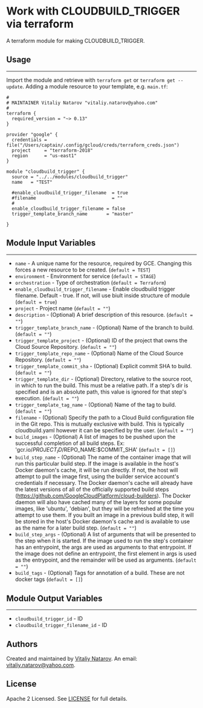 # Work with CLOUDBUILD_TRIGGER via terraform

A terraform module for making CLOUDBUILD_TRIGGER.


## Usage
----------------------
Import the module and retrieve with ```terraform get``` or ```terraform get --update```. Adding a module resource to your template, e.g. `main.tf`:

```
#
# MAINTAINER Vitaliy Natarov "vitaliy.natarov@yahoo.com"
#
terraform {
  required_version = "~> 0.13"
}

provider "google" {
  credentials = file("/Users/captain/.config/gcloud/creds/terraform_creds.json")
  project     = "terraform-2018"
  region      = "us-east1"
}

module "cloudbuild_trigger" {
  source = "../../modules/cloudbuild_trigger"
  name   = "TEST"

  #enable_cloudbuild_trigger_filename  = true
  #filename                            = ""
  #
  enable_cloudbuild_trigger_filename = false
  trigger_template_branch_name       = "master"

}

```

## Module Input Variables
----------------------
- `name` - A unique name for the resource, required by GCE. Changing this forces a new resource to be created. (`default = TEST`)
- `environment` - Environment for service (`default = STAGE`)
- `orchestration` - Type of orchestration (`default = Terraform`)
- `enable_cloudbuild_trigger_filename` - Enable cloudbuild trigger filename. Default - true. If not, will use biult inside structure of module (`default = true`)
- `project` - Project name (`default = ""`)
- `description` - (Optional) A brief description of this resource. (`default = ""`)
- `trigger_template_branch_name` - (Optional) Name of the branch to build. (`default = ""`)
- `trigger_template_project` - (Optional) ID of the project that owns the Cloud Source Repository. (`default = ""`)
- `trigger_template_repo_name` - (Optional) Name of the Cloud Source Repository. (`default = ""`)
- `trigger_template_commit_sha` - (Optional) Explicit commit SHA to build. (`default = ""`)
- `trigger_template_dir` - (Optional) Directory, relative to the source root, in which to run the build. This must be a relative path. If a step's dir is specified and is an absolute path, this value is ignored for that step's execution. (`default = ""`)
- `trigger_template_tag_name` - (Optional) Name of the tag to build. (`default = ""`)
- `filename` - (Optional) Specify the path to a Cloud Build configuration file in the Git repo. This is mutually exclusive with build. This is typically cloudbuild.yaml however it can be specified by the user. (`default = ""`)
- `build_images` - (Optional) A list of images to be pushed upon the successful completion of all build steps. Ex: 'gcr.io/$PROJECT_ID/$REPO_NAME:$COMMIT_SHA' (`default = []`)
- `build_step_name` - (Optional) The name of the container image that will run this particular build step. If the image is available in the host's Docker daemon's cache, it will be run directly. If not, the host will attempt to pull the image first, using the builder service account's credentials if necessary. The Docker daemon's cache will already have the latest versions of all of the officially supported build steps (https://github.com/GoogleCloudPlatform/cloud-builders). The Docker daemon will also have cached many of the layers for some popular images, like 'ubuntu', 'debian', but they will be refreshed at the time you attempt to use them. If you built an image in a previous build step, it will be stored in the host's Docker daemon's cache and is available to use as the name for a later build step. (`default = ""`)
- `build_step_args` - (Optional) A list of arguments that will be presented to the step when it is started. If the image used to run the step's container has an entrypoint, the args are used as arguments to that entrypoint. If the image does not define an entrypoint, the first element in args is used as the entrypoint, and the remainder will be used as arguments. (`default = ""`)
- `build_tags` - (Optional) Tags for annotation of a build. These are not docker tags (`default = []`)

## Module Output Variables
----------------------
- `cloudbuild_trigger_id` - ID
- `cloudbuild_trigger_filename_id` - ID


## Authors

Created and maintained by [Vitaliy Natarov](https://github.com/SebastianUA). An email: [vitaliy.natarov@yahoo.com](vitaliy.natarov@yahoo.com).

## License

Apache 2 Licensed. See [LICENSE](https://github.com/SebastianUA/terraform/blob/master/LICENSE) for full details.
